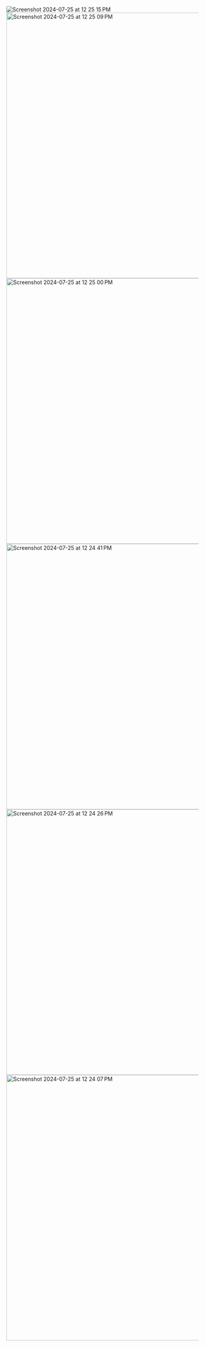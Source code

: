 ![Screenshot 2024-07-25 at 12 25 15 PM](https://github.com/user-attachments/assets/6ff592d0-7f2c-46a8-a6d8-a789f401bb54)
<img width="694" alt="Screenshot 2024-07-25 at 12 25 09 PM" src="https://github.com/user-attachments/assets/18932077-9540-4932-8d50-8a9f104d9969">
<img width="694" alt="Screenshot 2024-07-25 at 12 25 00 PM" src="https://github.com/user-attachments/assets/80e9fb9a-ccef-42aa-93b1-823152010f6a">
<img width="694" alt="Screenshot 2024-07-25 at 12 24 41 PM" src="https://github.com/user-attachments/assets/92c062cc-b876-4551-b3c1-243f9f31d447">
<img width="694" alt="Screenshot 2024-07-25 at 12 24 26 PM" src="https://github.com/user-attachments/assets/693a9c0d-fbe2-42b1-a665-86d2847cc547">
<img width="694" alt="Screenshot 2024-07-25 at 12 24 07 PM" src="https://github.com/user-attachments/assets/40ada0f4-459d-4f1e-bc56-ef6758910c1e">
